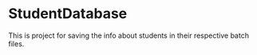 # StudentDatabase
This is project for saving the info about students in their respective  batch files. 
